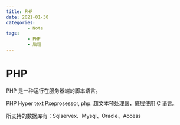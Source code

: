 ```yaml
---
title: PHP
date: 2021-01-30
categories:
        - Note
tags:
        - PHP
        - 后端
---
```


# PHP

PHP 是一种运行在服务器端的脚本语言。

PHP Hyper text Pxeprosessor, php. 超文本预处理器，底层使用 C 语言。

所支持的数据库有：Sqlservex、Mysql、Oracle、Access
